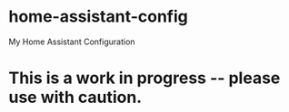 # home-assistant-config
My Home Assistant Configuration
# This is a work in progress -- please use with caution.
